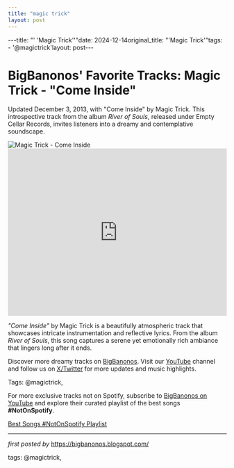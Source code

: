```yaml
---
title: "magic trick"
layout: post
---
```

---title: "' 'Magic Trick''"date: 2024-12-14original_title: "'Magic Trick'"tags:  - '@magictrick'layout: post---<!-- Post Title --><h1 >BigBanonos' Favorite Tracks: Magic Trick - "Come Inside"</h1> <!-- Introductory Text --><p >Updated December 3, 2013, with "Come Inside" by Magic Trick. This introspective track from the album <em>River of Souls</em>, released under Empty Cellar Records, invites listeners into a dreamy and contemplative soundscape.</p> <!-- Featured Image --><div > <img src="https://media.npr.org/assets/img/2016/01/22/madisenward_wide-03789a01db072999210a995c8dd8b82d75a5a32a.jpg" alt="Magic Trick - Come Inside" /></div> <!-- YouTube Video Embed --><div > <iframe width="100%" height="385" src="https://www.youtube.com/embed/5_7q1YSS1MM" title="Magic Trick - Come inside" frameborder="0" allow="accelerometer; autoplay; clipboard-write; encrypted-media; gyroscope; picture-in-picture; web-share" referrerpolicy="strict-origin-when-cross-origin" allowfullscreen></iframe></div> <!-- Song Information --><div > <p><em>"Come Inside"</em> by Magic Trick is a beautifully atmospheric track that showcases intricate instrumentation and reflective lyrics. From the album <em>River of Souls</em>, this song captures a serene yet emotionally rich ambiance that lingers long after it ends.</p></div> <!-- Footer Links --><div > <p>Discover more dreamy tracks on <a href="https://bigbanonos.blogspot.com/" target="_blank">BigBanonos</a>. Visit our <a href="https://www.youtube.com/@BigBanonos" target="_blank">YouTube</a> channel and follow us on <a href="https://x.com/bigbanonos" target="_blank">X/Twitter</a> for more updates and music highlights.</p></div> <!-- Tags --><p >Tags: @magictrick,</p><!--Subscribe and Playlist Links--><div>    <p>For more exclusive tracks not on Spotify, subscribe to <a href="https://www.youtube.com/@BigBanonos" target="_blank">BigBanonos on YouTube</a> and explore their curated playlist of the best songs <strong>#NotOnSpotify</strong>.</p>    <p><a href="https://www.youtube.com/playlist?list=PLtuNtuTatqI0kFahUCbtbfenC_ET5O_tr" target="_blank">Best Songs #NotOnSpotify Playlist<br /></a></p></div><hr /><p><em>first posted by</em> <a href="https://bigbanonos.blogspot.com/" rel="noopener" target="_new">https://bigbanonos.blogspot.com/</a></p><p>tags: @magictrick,</p>